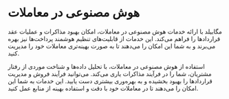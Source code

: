 # هوش مصنوعی در معاملات

مگابیلد با ارائه خدمات هوش مصنوعی در معاملات، امکان بهبود مذاکرات و عملیات عقد قراردادها را فراهم می‌کند. این خدمات از قابلیت‌های تنظیم هوشمند پرداخت‌ها نیز بهره می‌برند و به شما این امکان را می‌دهند تا به صورت بهینه‌تری معاملات خود را مدیریت کنید.


استفاده از هوش مصنوعی در معاملات، با تحلیل داده‌ها و شناخت موردی از رفتار مشتریان، شما را در فرآیند مذاکرات یاری می‌کند. می‌توانید فرآیند فروش و مدیریت قراردادها را بهبود بخشیده و به بهره‌وری بیشتری دست یابید. این خدمات به شما این امکان را می‌دهند تا در معاملات خود با دقت و استفاده بهینه از منابع عمل کنید.